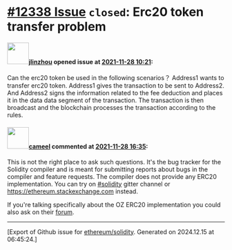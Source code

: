 # [\#12338 Issue](https://github.com/ethereum/solidity/issues/12338) `closed`: Erc20 token transfer problem

#### <img src="https://avatars.githubusercontent.com/u/48119497?v=4" width="50">[jlinzhou](https://github.com/jlinzhou) opened issue at [2021-11-28 10:21](https://github.com/ethereum/solidity/issues/12338):

Can the erc20 token be  used in the following scenarios？
Address1 wants to  transfer erc20 token. Address1 gives the transaction to be sent to Address2. And Address2 signs the information related to the fee deduction and places it in the data data segment of the transaction. The transaction is then broadcast and the blockchain processes the transaction according to the rules.

#### <img src="https://avatars.githubusercontent.com/u/137030?v=4" width="50">[cameel](https://github.com/cameel) commented at [2021-11-28 16:35](https://github.com/ethereum/solidity/issues/12338#issuecomment-981114634):

This is not the right place to ask such questions. It's the bug tracker for the Solidity compiler and is meant for submitting reports about bugs in the compiler and feature requests. The compiler does not provide any ERC20 implementation. You can try on [#solidity](https://gitter.im/ethereum/solidity) gitter channel or https://ethereum.stackexchange.com instead.

If you're talking specifically about the OZ ERC20 implementation you could also ask on their [forum](https://forum.openzeppelin.com).


-------------------------------------------------------------------------------



[Export of Github issue for [ethereum/solidity](https://github.com/ethereum/solidity). Generated on 2024.12.15 at 06:45:24.]
